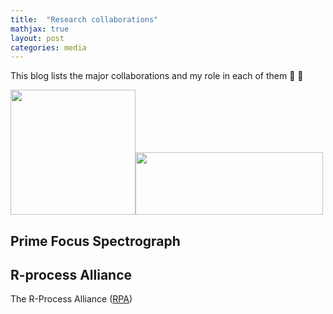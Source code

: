 ```yaml
---
title:  "Research collaborations"
mathjax: true
layout: post
categories: media
---
```


This blog lists the major collaborations and my role in each of them 🚀 🚀

[<img src="https://user-images.githubusercontent.com/35367221/196019919-07f9dc6d-766f-46f7-81ea-587e0587d867.png" width="200" height="200"/>](https://sites.google.com/view/rprocessalliance/meet-the-team?authuser=0)[<img src="https://user-images.githubusercontent.com/35367221/196020791-ea7524d1-92a5-4775-8e80-1e41389cf2cc.png" width="300" height="100"/>](https://sites.google.com/view/rprocessalliance/meet-the-team?authuser=0)



## Prime Focus Spectrograph



## R-process Alliance

The R-Process Alliance ([RPA](https://sites.google.com/view/rprocessalliance/meet-the-team?authuser=0))




